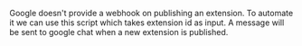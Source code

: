 Google doesn't provide a webhook on publishing an extension. To automate it we can use this script which takes extension id as input. A message will be sent to google chat when a new extension is published.
